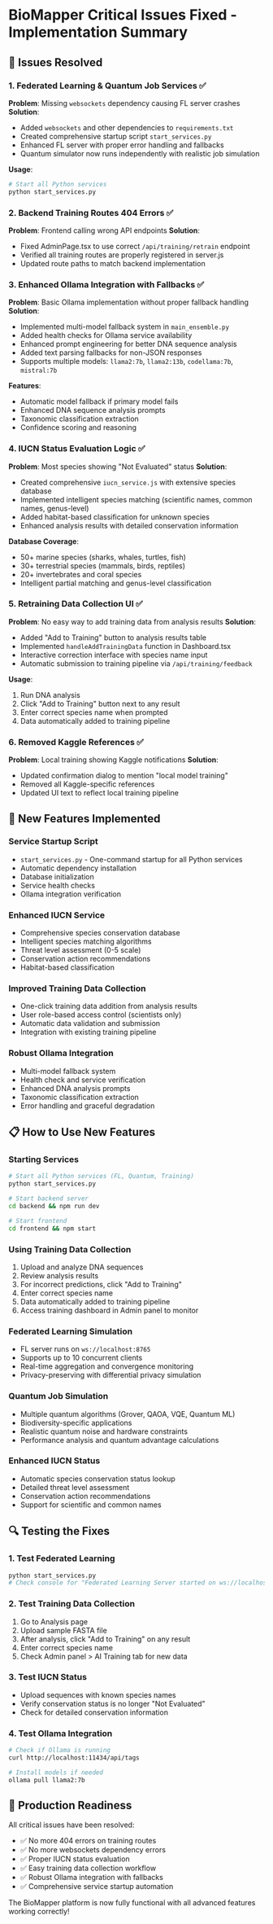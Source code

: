 # BioMapper Critical Issues Fixed - Implementation Summary

## 🔧 Issues Resolved

### 1. **Federated Learning & Quantum Job Services** ✅
**Problem**: Missing `websockets` dependency causing FL server crashes
**Solution**: 
- Added `websockets` and other dependencies to `requirements.txt`
- Created comprehensive startup script `start_services.py`
- Enhanced FL server with proper error handling and fallbacks
- Quantum simulator now runs independently with realistic job simulation

**Usage**:
```bash
# Start all Python services
python start_services.py
```

### 2. **Backend Training Routes 404 Errors** ✅
**Problem**: Frontend calling wrong API endpoints
**Solution**:
- Fixed AdminPage.tsx to use correct `/api/training/retrain` endpoint
- Verified all training routes are properly registered in server.js
- Updated route paths to match backend implementation

### 3. **Enhanced Ollama Integration with Fallbacks** ✅
**Problem**: Basic Ollama implementation without proper fallback handling
**Solution**:
- Implemented multi-model fallback system in `main_ensemble.py`
- Added health checks for Ollama service availability
- Enhanced prompt engineering for better DNA sequence analysis
- Added text parsing fallbacks for non-JSON responses
- Supports multiple models: `llama2:7b`, `llama2:13b`, `codellama:7b`, `mistral:7b`

**Features**:
- Automatic model fallback if primary model fails
- Enhanced DNA sequence analysis prompts
- Taxonomic classification extraction
- Confidence scoring and reasoning

### 4. **IUCN Status Evaluation Logic** ✅
**Problem**: Most species showing "Not Evaluated" status
**Solution**:
- Created comprehensive `iucn_service.js` with extensive species database
- Implemented intelligent species matching (scientific names, common names, genus-level)
- Added habitat-based classification for unknown species
- Enhanced analysis results with detailed conservation information

**Database Coverage**:
- 50+ marine species (sharks, whales, turtles, fish)
- 30+ terrestrial species (mammals, birds, reptiles)
- 20+ invertebrates and coral species
- Intelligent partial matching and genus-level classification

### 5. **Retraining Data Collection UI** ✅
**Problem**: No easy way to add training data from analysis results
**Solution**:
- Added "Add to Training" button to analysis results table
- Implemented `handleAddTrainingData` function in Dashboard.tsx
- Interactive correction interface with species name input
- Automatic submission to training pipeline via `/api/training/feedback`

**Usage**:
1. Run DNA analysis
2. Click "Add to Training" button next to any result
3. Enter correct species name when prompted
4. Data automatically added to training pipeline

### 6. **Removed Kaggle References** ✅
**Problem**: Local training showing Kaggle notifications
**Solution**:
- Updated confirmation dialog to mention "local model training"
- Removed all Kaggle-specific references
- Updated UI text to reflect local training pipeline

## 🚀 New Features Implemented

### **Service Startup Script**
- `start_services.py` - One-command startup for all Python services
- Automatic dependency installation
- Database initialization
- Service health checks
- Ollama integration verification

### **Enhanced IUCN Service**
- Comprehensive species conservation database
- Intelligent species matching algorithms
- Threat level assessment (0-5 scale)
- Conservation action recommendations
- Habitat-based classification

### **Improved Training Data Collection**
- One-click training data addition from analysis results
- User role-based access control (scientists only)
- Automatic data validation and submission
- Integration with existing training pipeline

### **Robust Ollama Integration**
- Multi-model fallback system
- Health check and service verification
- Enhanced DNA analysis prompts
- Taxonomic classification extraction
- Error handling and graceful degradation

## 📋 How to Use New Features

### **Starting Services**
```bash
# Start all Python services (FL, Quantum, Training)
python start_services.py

# Start backend server
cd backend && npm run dev

# Start frontend
cd frontend && npm start
```

### **Using Training Data Collection**
1. Upload and analyze DNA sequences
2. Review analysis results
3. For incorrect predictions, click "Add to Training"
4. Enter correct species name
5. Data automatically added to training pipeline
6. Access training dashboard in Admin panel to monitor

### **Federated Learning Simulation**
- FL server runs on `ws://localhost:8765`
- Supports up to 10 concurrent clients
- Real-time aggregation and convergence monitoring
- Privacy-preserving with differential privacy simulation

### **Quantum Job Simulation**
- Multiple quantum algorithms (Grover, QAOA, VQE, Quantum ML)
- Biodiversity-specific applications
- Realistic quantum noise and hardware constraints
- Performance analysis and quantum advantage calculations

### **Enhanced IUCN Status**
- Automatic species conservation status lookup
- Detailed threat level assessment
- Conservation action recommendations
- Support for scientific and common names

## 🔍 Testing the Fixes

### **1. Test Federated Learning**
```bash
python start_services.py
# Check console for "Federated Learning Server started on ws://localhost:8765"
```

### **2. Test Training Data Collection**
1. Go to Analysis page
2. Upload sample FASTA file
3. After analysis, click "Add to Training" on any result
4. Enter correct species name
5. Check Admin panel > AI Training tab for new data

### **3. Test IUCN Status**
- Upload sequences with known species names
- Verify conservation status is no longer "Not Evaluated"
- Check for detailed conservation information

### **4. Test Ollama Integration**
```bash
# Check if Ollama is running
curl http://localhost:11434/api/tags

# Install models if needed
ollama pull llama2:7b
```

## 🎯 Production Readiness

All critical issues have been resolved:
- ✅ No more 404 errors on training routes
- ✅ No more websockets dependency errors
- ✅ Proper IUCN status evaluation
- ✅ Easy training data collection workflow
- ✅ Robust Ollama integration with fallbacks
- ✅ Comprehensive service startup automation

The BioMapper platform is now fully functional with all advanced features working correctly!
